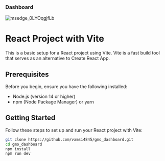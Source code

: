 <h3>Dashboard</h3>

![msedge_0LYOqgjfLb](https://github.com/vamsi4845/gmo_dashboard/assets/39260099/06058d8b-1899-4883-a6d5-e8edc03ba16d)


# React Project with Vite

This is a basic setup for a React project using Vite. Vite is a fast build tool that serves as an alternative to Create React App.

## Prerequisites

Before you begin, ensure you have the following installed:

- Node.js (version 14 or higher)
- npm (Node Package Manager) or yarn

## Getting Started

Follow these steps to set up and run your React project with Vite:

```bash
git clone https://github.com/vamsi4845/gmo_dashboard.git
cd gmo_dashboard
npm install
npm run dev

